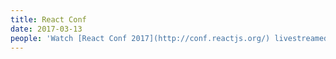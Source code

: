 ```yaml
---
title: React Conf
date: 2017-03-13
people: 'Watch [React Conf 2017](http://conf.reactjs.org/) livestreamed on March 13-14.'
---
```


